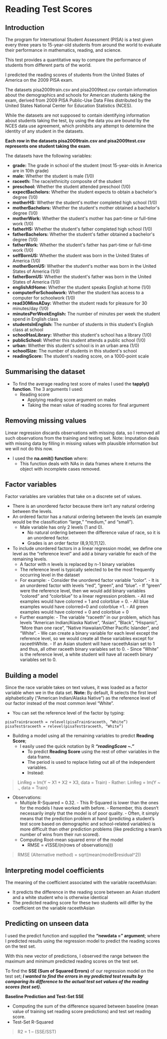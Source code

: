 # Reading Test Scores #
## Introduction ##
The program for International Student Assessment (PISA) is a test given every three years to 15-year-old students from around the world to evaluate their performance in mathematics, reading, and science. 

This test provides a quantitative way to compare the performance of students from different parts of the world. 

I predicted the reading scores of students from the United States of America on the 2009 PISA exam.

The datasets pisa2009train.csv and pisa2009test.csv contain information about the demographics and schools for American students taking the exam, derived from 2009 PISA Public-Use Data Files distributed by the United States National Center for Education Statistics (NCES). 

While the datasets are not supposed to contain identifying information about students taking the test, by using the data you are bound by the NCES data use agreement, which prohibits any attempt to determine the identity of any student in the datasets.

**Each row in the datasets pisa2009train.csv and pisa2009test.csv represents one student taking the exam**. 

The datasets have the following variables:
- **grade:** The grade in school of the student (most 15-year-olds in America are in 10th grade)
- **male:** Whether the student is male (1/0)
- **raceeth:** The race/ethnicity composite of the student
- **preschool:** Whether the student attended preschool (1/0)
- **expectBachelors:** Whether the student expects to obtain a bachelor's degree (1/0)
- **motherHS:** Whether the student's mother completed high school (1/0)
- **motherBachelors:** Whether the student's mother obtained a bachelor's degree (1/0)
- **motherWork:** Whether the student's mother has part-time or full-time work (1/0)
- **fatherHS:** Whether the student's father completed high school (1/0)
- **fatherBachelors:** Whether the student's father obtained a bachelor's degree (1/0)
- **fatherWork:** Whether the student's father has part-time or full-time work (1/0)
- **selfBornUS:** Whether the student was born in the United States of America (1/0)
- **motherBornUS:** Whether the student's mother was born in the United States of America (1/0)
- **fatherBornUS:** Whether the student's father was born in the United States of America (1/0)
- **englishAtHome:** Whether the student speaks English at home (1/0)
- **computerForSchoolwork:** Whether the student has access to a computer for schoolwork (1/0)
- **read30MinsADay:** Whether the student reads for pleasure for 30 minutes/day (1/0)
- **minutesPerWeekEnglish:** The number of minutes per week the student spend in English class
- **studentsInEnglish:** The number of students in this student's English class at school
- **schoolHasLibrary:** Whether this student's school has a library (1/0)
- **publicSchool:** Whether this student attends a public school (1/0)
- **urban:** Whether this student's school is in an urban area (1/0)
- **schoolSize:** The number of students in this student's school
- **readingScore:** The student's reading score, on a 1000-point scale

## Summarising the dataset ##
- To find the average reading test score of males I used the **tapply() function**. The 3 arguments I used:
    - Reading score
	  - Applying reading score argument on males 
	  - Taking the mean value of reading scores for final argument
    
## Removing missing values ##
Linear regression discards observations with missing data, so I removed all such observations from the training and testing set. 
Note: Imputation deals with missing data by filling in missing values with plausible information but we will not do this now. 
- I used the **na.omit() function** where:
    - This function deals with NAs in data frames where it returns the object with incomplete cases removed. 

## Factor variables ##
Factor variables are variables that take on a discrete set of values. 
- There is an unordered factor because there isn’t any natural ordering between the levels.
- An ordered factor has a natural ordering between the levels (an example would be the classification “large,” “medium,” and “small”). 
    - Male variable has only 2 levels (1 and 0). 
	  - No natural ordering between the difference value of race, so it is an unordered factor. 
	  - Grades is an order factor (8,9,10,11,12). 
- To include unordered factors in a linear regression model, we define one level as the “reference level” and add a binary variable for each of the remaining levels. 
    - A factor with n levels is replaced by n-1 binary variables 
    - The reference level is typically selected to be the most frequently occurring level in the dataset
    - For example: 
	      - Consider the unordered factor variable “color”. 
	      - It is an unordered factor with levels “red”, “green”, and “blue”. 
	      - If “green” were the reference level, then we would add binary variables “colored” and “colorblue” to a linear regression problem. 
	          - All red examples would have colorred = 1 and colorblue = 0. 
	          - All blue examples would have colorred=0 and colorblue =1. 
	          - All green examples would have colorred = 0 and colorblue = 0 
    - Further example:
	      - The variable “raceeth” in our problem, which has levels “American Indian/Alaska Native”, “Asian”, “Black”, “Hispanic”, “More than one race”, “Native Hawaiian/Other Pacific Islander”, and “White”. 
	      - We can create a binary variable for each level except the reference level, so we would create all these variables except for raceethWhite. 
	      - If an Asian student will have raceethAsian set to 1 and thus, all other raceeth binary variables set to 0. 
	           - Since “White” is the reference level, a white student will have all raceeth binary variables set to 0. 

## Building a model ##
Since the race variable takes on text values, it was loaded as a factor variable when we in the data set. 
**Note:** By default, R selects the first level alphabetically (“American Indian/Alaska Native”) as the reference level of our factor instead of the most common level “White”. 
- You can set the reference level of the factor by typing: 
```
pisaTrain$raceeth = relevel(pisaTrain$raceeth, “White”)
pisaTest$raceeth = relevel(pisaTest$raceeth, “White”)
```

- Building a model using all the remaining variables to predict **Reading Score**; 
    - I easily used the quick notation by R **_“readingScore ~.”_**
        - To predict **Reading Score** using the rest of other variables in the data frame. 
        - The period is used to replace listing out all of the independent variables. 
        - Instead: 
> LinReg = lm(Y ~ X1 + X2 + X3, data = Train)
        - Rather:
> LinReg = lm(Y ~ ., data = Train)

- Observations:
    - Multiple R-Squared = 0.32. 
	      - This R-Squared is lower than the ones for the models I have worked with before. 
	      - Remember, this doesn’t necessarily imply that the model is of poor quality. 
	      - Often, it simply means that the prediction problem at hand (predicting a student’s test score based on demographic and school-related variables) is more difficult than other prediction problems (like predicting a team’s number of wins from their run scored). 
    - Computing Root-mean squared error of the model
        - RMSE = √(SSE/(n(rows of observations)))
> RMSE (Alternative method) = sqrt(mean(model$residual^2))

## Interpreting model coefficients ##
The meaning of the coefficient associated with the variable raceethAsian:
- It predicts the difference in the reading score between an Asian student and a white student who is otherwise identical 
- The predicted reading score for these two students will differ by the coefficient on the variable raceethAsian

## Predicting on unseen data ##
I used the predict function and supplied the **“newdata =” argument**; where I predicted results using the regression model to predict the reading scores on the test set. 

With this new vector of predictions, I observed the range between the maximum and minimum predicted reading scores on the test set. 

To find the **SSE (Sum of Squared Errors)** of our regression model on the test set; **_I wanted to find the errors in my predicted test results by comparing its difference to the actual test set values of the reading scores (test set)._**

**Baseline Prediction and Test-Set SSE**
- Computing the sum of the difference squared between baseline (mean value of training set reading score predictions) and test set reading score. 
- Test-Set R-Squared
> R2 = 1 – (SSE/SST)

